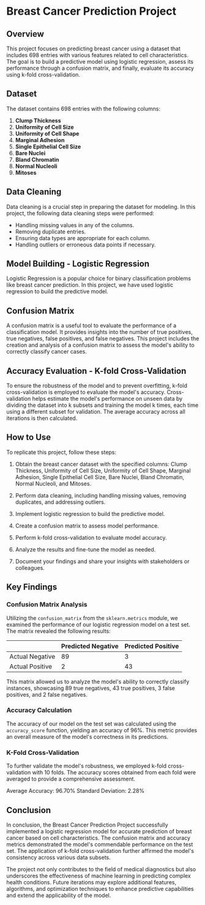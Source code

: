 # Breast Cancer Prediction Project

## Overview

This project focuses on predicting breast cancer using a dataset that includes 698 entries with various features related to cell characteristics. The goal is to build a predictive model using logistic regression, assess its performance through a confusion matrix, and finally, evaluate its accuracy using k-fold cross-validation.

## Dataset

The dataset contains 698 entries with the following columns:

1. **Clump Thickness**
2. **Uniformity of Cell Size**
3. **Uniformity of Cell Shape**
4. **Marginal Adhesion**
5. **Single Epithelial Cell Size**
6. **Bare Nuclei**
7. **Bland Chromatin**
8. **Normal Nucleoli**
9. **Mitoses**

## Data Cleaning

Data cleaning is a crucial step in preparing the dataset for modeling. In this project, the following data cleaning steps were performed:

- Handling missing values in any of the columns.
- Removing duplicate entries.
- Ensuring data types are appropriate for each column.
- Handling outliers or erroneous data points if necessary.

## Model Building - Logistic Regression

Logistic Regression is a popular choice for binary classification problems like breast cancer prediction. In this project, we have used logistic regression to build the predictive model.

## Confusion Matrix

A confusion matrix is a useful tool to evaluate the performance of a classification model. It provides insights into the number of true positives, true negatives, false positives, and false negatives. This project includes the creation and analysis of a confusion matrix to assess the model's ability to correctly classify cancer cases.

## Accuracy Evaluation - K-fold Cross-Validation

To ensure the robustness of the model and to prevent overfitting, k-fold cross-validation is employed to evaluate the model's accuracy. Cross-validation helps estimate the model's performance on unseen data by dividing the dataset into k subsets and training the model k times, each time using a different subset for validation. The average accuracy across all iterations is then calculated.

## How to Use

To replicate this project, follow these steps:

1. Obtain the breast cancer dataset with the specified columns: Clump Thickness, Uniformity of Cell Size, Uniformity of Cell Shape, Marginal Adhesion, Single Epithelial Cell Size, Bare Nuclei, Bland Chromatin, Normal Nucleoli, and Mitoses.

2. Perform data cleaning, including handling missing values, removing duplicates, and addressing outliers.

3. Implement logistic regression to build the predictive model.

4. Create a confusion matrix to assess model performance.

5. Perform k-fold cross-validation to evaluate model accuracy.

6. Analyze the results and fine-tune the model as needed.

7. Document your findings and share your insights with stakeholders or colleagues.

## Key Findings

### Confusion Matrix Analysis

Utilizing the `confusion_matrix` from the `sklearn.metrics` module, we examined the performance of our logistic regression model on a test set. The matrix revealed the following results:

|                  | Predicted Negative | Predicted Positive |
|------------------|--------------------|--------------------|
| Actual Negative  |         89         |          3         |
| Actual Positive  |          2         |         43         |

This matrix allowed us to analyze the model's ability to correctly classify instances, showcasing 89 true negatives, 43 true positives, 3 false positives, and 2 false negatives.

### Accuracy Calculation

The accuracy of our model on the test set was calculated using the `accuracy_score` function, yielding an accuracy of 96%. This metric provides an overall measure of the model's correctness in its predictions.

### K-Fold Cross-Validation

To further validate the model's robustness, we employed k-fold cross-validation with 10 folds. The accuracy scores obtained from each fold were averaged to provide a comprehensive assessment.

Average Accuracy: 96.70%
Standard Deviation: 2.28%

## Conclusion

In conclusion, the Breast Cancer Prediction Project successfully implemented a logistic regression model for accurate prediction of breast cancer based on cell characteristics. The confusion matrix and accuracy metrics demonstrated the model's commendable performance on the test set. The application of k-fold cross-validation further affirmed the model's consistency across various data subsets.

The project not only contributes to the field of medical diagnostics but also underscores the effectiveness of machine learning in predicting complex health conditions. Future iterations may explore additional features, algorithms, and optimization techniques to enhance predictive capabilities and extend the applicability of the model.
